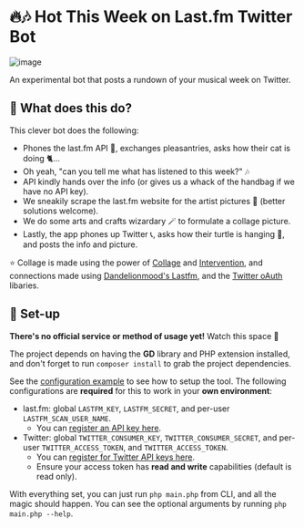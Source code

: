 # 🔥🎶 Hot This Week on Last.fm Twitter Bot
![image](https://user-images.githubusercontent.com/11209477/140189390-22aef5bd-17cf-4944-95a5-38f8c84ec898.png)


An experimental bot that posts a rundown of your musical week on Twitter.

## 🤔 What does this do?
This clever bot does the following:
* Phones the last.fm API 📲, exchanges pleasantries, asks how their cat is doing 🐈...
* Oh yeah, "can you tell me what <user> has listened to this week?" 🎶
* API kindly hands over the info (or gives us a whack of the handbag if we have no API key).
* We sneakily scrape the last.fm website for the artist pictures 🤫 (better solutions welcome).
* We do some arts and crafts wizardary 🪄 to formulate a collage picture.
* Lastly, the app phones up Twitter 📞, asks how their turtle is hanging 🐢, and posts the info and picture.

⭐ Collage is made using the power of [Collage][tzsk/collage] and [Intervention][intervention], and connections made using [Dandelionmood's Lastfm][dandelionmood/lastfm], and the [Twitter oAuth][abraham/twitteroauth] libaries.

## 🚀 Set-up
**There's no official service or method of usage yet!** Watch this space 👀

The project depends on having the **GD** library and PHP extension installed, and don't forget to run `composer install` to grab the project dependencies.
 
See the [configuration example](/config.json.example) to see how to setup the tool. The following configurations are **required** for this to work in your **own environment**:

* last.fm: global `LASTFM_KEY`, `LASTFM_SECRET`, and per-user `LASTFM_SCAN_USER_NAME`.
  * You can [register an API key here](https://www.last.fm/api/account/create).
* Twitter: global `TWITTER_CONSUMER_KEY`, `TWITTER_CONSUMER_SECRET`, and per-user `TWITTER_ACCESS_TOKEN`, and `TWITTER_ACCESS_TOKEN`.
  * You can [register for Twitter API keys here](https://developer.twitter.com/en/portal/dashboard).
  * Ensure your access token has **read and write** capabilities (default is read only).

With everything set, you can just run `php main.php` from CLI, and all the magic should happen. You can see the optional arguments by running `php main.php --help`.

[dandelionmood/lastfm]: https://github.com/dandelionmood/php-lastfm
[abraham/twitteroauth]: https://twitteroauth.com/
[tzsk/collage]: https://github.com/tzsk/collage
[intervention]: http://image.intervention.io/
